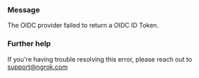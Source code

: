 
### Message
The OIDC provider failed to return a OIDC ID Token.

### Further help
If you're having trouble resolving this error, please reach out to [support@ngrok.com](mailto:support@ngrok.com?subject=Help%20with%20ERR_NGROK_5203)

